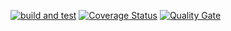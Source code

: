 [![build and test](https://github.com/goncharova11/Equation/actions/workflows/main.yml/badge.svg)](https://github.com/goncharova11/Equation/actions/workflows/main.yml)
[![Coverage Status](https://coveralls.io/repos/github/goncharova11/Equation/badge.svg)](https://coveralls.io/github/goncharova11/Equation)
[![Quality Gate](https://sonarcloud.io/api/project_badges/measure?project=seekerk_gtest&metric=alert_status)](https://sonarcloud.io/dashboard?id=seekerk_gtest)
